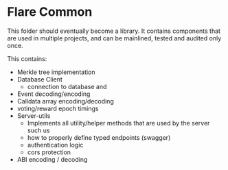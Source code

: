 # Flare Common

This folder should eventually become a library. It contains components that are used in multiple projects, and can be mainlined, tested and audited only once.  

This contains:

* Merkle tree implementation
* Database Client
    * connection to database and 
* Event decoding/encoding
* Calldata array encoding/decoding
* voting/reward epoch timings 
* Server-utils
    * Implements all utility/helper methods that are used by the server such us
    * how to properly define typed endpoints (swagger)
    * authentication logic
    * cors protection 
* ABI encoding / decoding